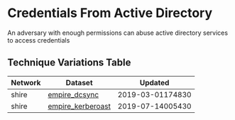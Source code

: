 # Credentials From Active Directory

An adversary with enough permissions can abuse active directory services to access credentials

## Technique Variations Table

| Network | Dataset | Updated |
| ------- | --------- | ------- |
| shire | [empire_dcsync](./empire_dcsync.md) | 2019-03-01174830 |
| shire | [empire_kerberoast](./empire_kerberoast.md) | 2019-07-14005430 |
